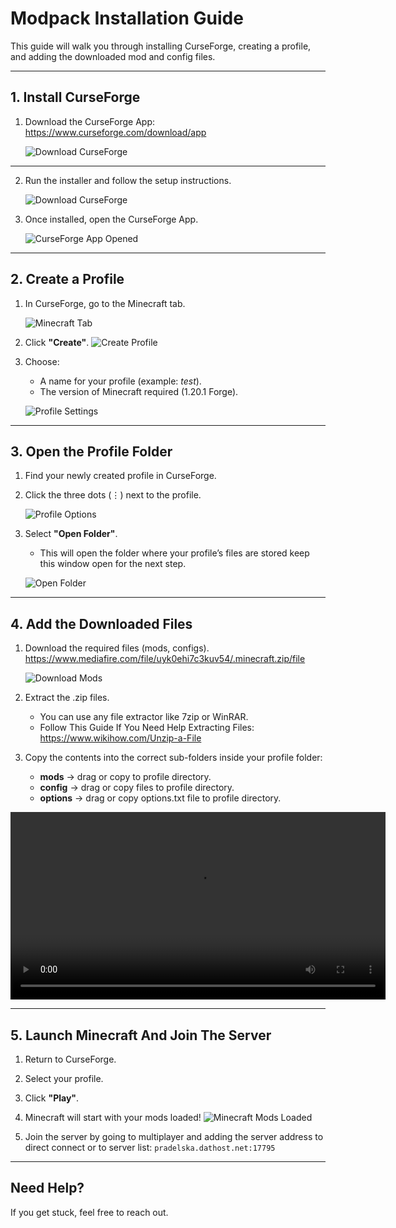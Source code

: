 # Modpack Installation Guide

This guide will walk you through installing CurseForge, creating a profile, and adding the downloaded mod and config files.

---

## 1. Install CurseForge
1. Download the CurseForge App:
   https://www.curseforge.com/download/app


   ![Download CurseForge](img/curseforge-website.png)


---

2. Run the installer and follow the setup instructions.

   ![Download CurseForge](img/curseforge-installer.png)

3. Once installed, open the CurseForge App.

   ![CurseForge App Opened](img/curseforge-opened.png)
---

## 2. Create a Profile
1. In CurseForge, go to the Minecraft tab.


   ![Minecraft Tab](img/curseforge-game-list.png)


2. Click **"Create"**.
   ![Create Profile](img/curseforge-create-profile.png)

3. Choose:
   - A name for your profile (example: *test*).
   - The version of Minecraft required (1.20.1 Forge).


   ![Profile Settings](img/curseforge-profile-settings.png)

---

## 3. Open the Profile Folder
1. Find your newly created profile in CurseForge.

2. Click the three dots (⋮) next to the profile.


   ![Profile Options](img/curseforge-three-dots.png)

3. Select **"Open Folder"**.
   - This will open the folder where your profile’s files are stored keep this window open for the next step.


   ![Open Folder](img/curseforge-three-dots.png)

---

## 4. Add the Downloaded Files
1. Download the required files (mods, configs).
   https://www.mediafire.com/file/uyk0ehi7c3kuv54/.minecraft.zip/file


   ![Download Mods](img/download-files.png)


2. Extract the .zip files.
   - You can use any file extractor like 7zip or WinRAR.
   - Follow This Guide If You Need Help Extracting Files: https://www.wikihow.com/Unzip-a-File

3. Copy the contents into the correct sub-folders inside your profile folder:
   - **mods** → drag or copy to profile directory.
   - **config** → drag or copy files to profile directory.
   - **options** → drag or copy options.txt file to profile directory.


<video width="600" controls>
  <source src="vid/moving-files.mp4" type="video/mp4">
  Your browser does not support the video tag.
</video>

---

## 5. Launch Minecraft And Join The Server
1. Return to CurseForge.

2. Select your profile.

3. Click **"Play"**.

4. Minecraft will start with your mods loaded!
   ![Minecraft Mods Loaded](img/minecraft-mods-loaded.png)

5. Join the server by going to multiplayer and adding the server address to direct connect or to server list: `pradelska.dathost.net:17795`

---

## Need Help?
If you get stuck, feel free to reach out.